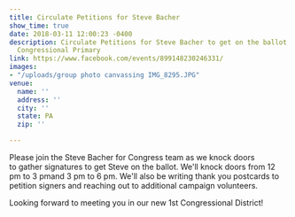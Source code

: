 ```yaml
---
title: Circulate Petitions for Steve Bacher
show_time: true
date: 2018-03-11 12:00:23 -0400
description: Circulate Petitions for Steve Bacher to get on the ballot for the PA
  Congressional Primary
link: https://www.facebook.com/events/899148230246331/
images:
- "/uploads/group photo canvassing IMG_8295.JPG"
venue:
  name: ''
  address: ''
  city: ''
  state: PA
  zip: ''

---
```

Please join the Steve Bacher for Congress team as we knock doors to gather signatures to get Steve on the ballot. We'll knock doors from 12 pm to 3 pmand 3 pm to 6 pm. We'll also be writing thank you postcards to petition signers and reaching out to additional campaign volunteers.  

Looking forward to meeting you in our new 1st Congressional District!